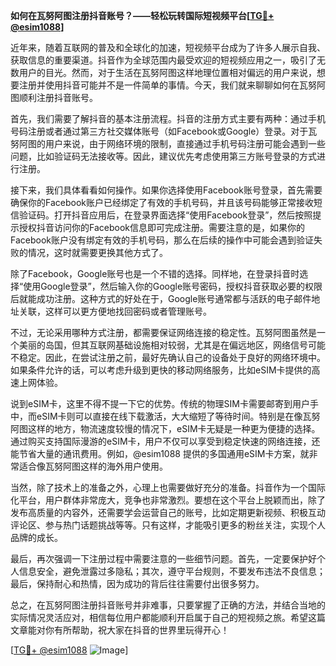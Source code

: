 **如何在瓦努阿图注册抖音账号？——轻松玩转国际短视频平台[[TG💪+ @esim1088](https://t.me/s/esim1088)]**

近年来，随着互联网的普及和全球化的加速，短视频平台成为了许多人展示自我、获取信息的重要渠道。抖音作为全球范围内最受欢迎的短视频应用之一，吸引了无数用户的目光。然而，对于生活在瓦努阿图这样地理位置相对偏远的用户来说，想要注册并使用抖音可能并不是一件简单的事情。今天，我们就来聊聊如何在瓦努阿图顺利注册抖音账号。

首先，我们需要了解抖音的基本注册流程。抖音的注册方式主要有两种：通过手机号码注册或者通过第三方社交媒体账号（如Facebook或Google）登录。对于瓦努阿图的用户来说，由于网络环境的限制，直接通过手机号码注册可能会遇到一些问题，比如验证码无法接收等。因此，建议优先考虑使用第三方账号登录的方式进行注册。

接下来，我们具体看看如何操作。如果你选择使用Facebook账号登录，首先需要确保你的Facebook账户已经绑定了有效的手机号码，并且该号码能够正常接收短信验证码。打开抖音应用后，在登录界面选择“使用Facebook登录”，然后按照提示授权抖音访问你的Facebook信息即可完成注册。需要注意的是，如果你的Facebook账户没有绑定有效的手机号码，那么在后续的操作中可能会遇到验证失败的情况，这时就需要更换其他方式了。

除了Facebook，Google账号也是一个不错的选择。同样地，在登录抖音时选择“使用Google登录”，然后输入你的Google账号密码，授权抖音获取必要的权限后就能成功注册。这种方式的好处在于，Google账号通常都与活跃的电子邮件地址关联，这样可以更方便地找回密码或者管理账号。

不过，无论采用哪种方式注册，都需要保证网络连接的稳定性。瓦努阿图虽然是一个美丽的岛国，但其互联网基础设施相对较弱，尤其是在偏远地区，网络信号可能不稳定。因此，在尝试注册之前，最好先确认自己的设备处于良好的网络环境中。如果条件允许的话，可以考虑升级到更快的移动网络服务，比如eSIM卡提供的高速上网体验。

说到eSIM卡，这里不得不提一下它的优势。传统的物理SIM卡需要邮寄到用户手中，而eSIM卡则可以直接在线下载激活，大大缩短了等待时间。特别是在像瓦努阿图这样的地方，物流速度较慢的情况下，eSIM卡无疑是一种更为便捷的选择。通过购买支持国际漫游的eSIM卡，用户不仅可以享受到稳定快速的网络连接，还能节省大量的通讯费用。例如，@esim1088 提供的多国通用eSIM卡方案，就非常适合像瓦努阿图这样的海外用户使用。

当然，除了技术上的准备之外，心理上也需要做好充分的准备。抖音作为一个国际化平台，用户群体非常庞大，竞争也非常激烈。要想在这个平台上脱颖而出，除了发布高质量的内容外，还需要学会运营自己的账号，比如定期更新视频、积极互动评论区、参与热门话题挑战等等。只有这样，才能吸引更多的粉丝关注，实现个人品牌的成长。

最后，再次强调一下注册过程中需要注意的一些细节问题。首先，一定要保护好个人信息安全，避免泄露过多隐私；其次，遵守平台规则，不要发布违法不良信息；最后，保持耐心和热情，因为成功的背后往往需要付出很多努力。

总之，在瓦努阿图注册抖音账号并非难事，只要掌握了正确的方法，并结合当地的实际情况灵活应对，相信每位用户都能顺利开启属于自己的短视频之旅。希望这篇文章能对你有所帮助，祝大家在抖音的世界里玩得开心！

[[TG💪+ @esim1088](https://t.me/s/esim1088) ![Image](https://i.postimg.cc/4NQfJmqS/Snipaste-2025-05-13-00-14-12.png)]